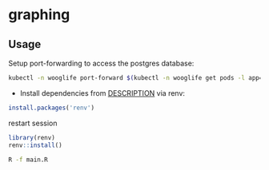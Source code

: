 # graphing

## Usage

Setup port-forwarding to access the postgres database:

```bash
kubectl -n wooglife port-forward $(kubectl -n wooglife get pods -l app=backend-postgres --no-headers | cut -f1 -d' ' | head -n 1) 5432:5432
```

- Install dependencies from [DESCRIPTION](DESCRIPTION) via renv:
```R
install.packages('renv')
```

restart session

```R
library(renv)
renv::install()
```

```bash
R -f main.R
```
